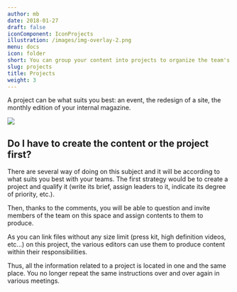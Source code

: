 ```yaml
---
author: mb
date: 2018-01-27
draft: false
iconComponent: IconProjects
illustration: /images/img-overlay-2.png
menu: docs
icon: folder
short: You can group your content into projects to organize the team's work.
slug: projects
title: Projects
weight: 3
---
```


A project can be what suits you best: an event, the redesign of a site, the monthly edition of your internal magazine.

<img src="/img/features/projects.png">

## Do I have to create the content or the project first?

There are several way of doing on this subject and it will be according to what suits you best with your teams. The first strategy would be to create a project and qualify it (write its brief, assign leaders to it, indicate its degree of priority, etc.).

Then, thanks to the comments, you will be able to question and invite members of the team on this space and assign contents to them to produce.

As you can link files without any size limit (press kit, high definition videos, etc...) on this project, the various editors can use them to produce content within their responsibilities.

Thus, all the information related to a project is located in one and the same place. You no longer repeat the same instructions over and over again in various meetings.
